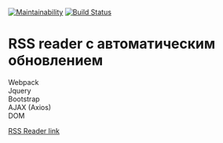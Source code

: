 [![Maintainability](https://api.codeclimate.com/v1/badges/99e68d68fdaed47929fe/maintainability)](https://codeclimate.com/github/ivfisunov/project-lvl3-s390/maintainability)
[![Build Status](https://travis-ci.com/ivfisunov/project-lvl3-s390.svg?branch=master)](https://travis-ci.com/ivfisunov/project-lvl3-s390)

# RSS reader c автоматическим обновлением
Webpack  
Jquery  
Bootstrap  
AJAX (Axios)  
DOM

[RSS Reader link](http://fis-rss-reader.surge.sh/) 